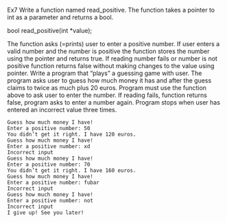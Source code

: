 Ex7
Write a function named read_positive. The function takes a pointer to int as a parameter and
returns a bool.

bool read_positive(int *value);

The function asks (=prints) user to enter a positive number. If user enters a valid number and the
number is positive the function stores the number using the pointer and returns true. If reading
number fails or number is not positive function returns false without making changes to the value
using pointer.
Write a program that “plays” a guessing game with user. The program asks user to guess how much
money it has and after the guess claims to twice as much plus 20 euros. Program must use the
function above to ask user to enter the number. If reading fails, function returns false, program asks
to enter a number again. Program stops when user has entered an incorrect value three times.

```
Guess how much money I have!
Enter a positive number: 50
You didn’t get it right. I have 120 euros.
Guess how much money I have!
Enter a positive number: xd
Incorrect input
Guess how much money I have!
Enter a positive number: 70
You didn’t get it right. I have 160 euros.
Guess how much money I have!
Enter a positive number: fubar
Incorrect input
Guess how much money I have!
Enter a positive number: not
Incorrect input
I give up! See you later!
```